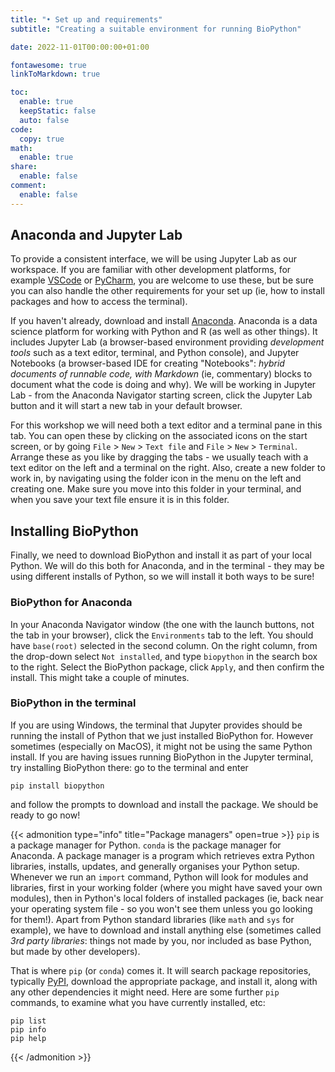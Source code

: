 ```yaml
---
title: "• Set up and requirements"
subtitle: "Creating a suitable environment for running BioPython"

date: 2022-11-01T00:00:00+01:00

fontawesome: true
linkToMarkdown: true

toc:
  enable: true
  keepStatic: false
  auto: false
code:
  copy: true
math:
  enable: true
share:
  enable: false
comment:
  enable: false
---
```


## Anaconda and Jupyter Lab
To provide a consistent interface, we will be using Jupyter Lab as our workspace. If you are familiar with other development platforms, for example [VSCode](https://code.visualstudio.com/) or [PyCharm](https://www.jetbrains.com/pycharm/), you are welcome to use these, but be sure you can also handle the other requirements for your set up (ie, how to install packages and how to access the terminal). 

If you haven't already, download and install [Anaconda](https://www.anaconda.com/). Anaconda is a data science platform for working with Python and R (as well as other things). It includes Jupyter Lab (a browser-based environment providing _development tools_ such as a text editor, terminal, and Python console), and Jupyter Notebooks (a browser-based IDE for creating "Notebooks": _hybrid documents of runnable code, with Markdown_ (ie, commentary) blocks to document what the code is doing and why). We will be working in Jupyter Lab - from the Anaconda Navigator starting screen, click the Jupyter Lab button and it will start a new tab in your default browser.

For this workshop we will need both a text editor and a terminal pane in this tab. You can open these by clicking on the associated icons on the start screen, or by going `File` > `New` > `Text file` and `File` > `New` > `Terminal`. Arrange these as you like by dragging the tabs - we usually teach with a text editor on the left and a terminal on the right. Also, create a new folder to work in, by navigating using the folder icon in the menu on the left and creating one. Make sure you move into this folder in your terminal, and when you save your text file ensure it is in this folder.

## Installing BioPython
Finally, we need to download BioPython and install it as part of your local Python. We will do this both for Anaconda, and in the terminal - they may be using different installs of Python, so we will install it both ways to be sure!

### BioPython for Anaconda
In your Anaconda Navigator window (the one with the launch buttons, not the tab in your browser), click the `Environments` tab to the left. You should have `base(root)` selected in the second column. On the right column, from the drop-down select `Not installed`, and type `biopython` in the search box to the right. Select the BioPython package, click `Apply`, and then confirm the install. This might take a couple of minutes.

### BioPython in the terminal
If you are using Windows, the terminal that Jupyter provides should be running the install of Python that we just installed BioPython for. However sometimes (especially on MacOS), it might not be using the same Python install. If you are having issues running BioPython in the Jupyter terminal, try installing BioPython there: go to the terminal and enter

```shell
pip install biopython
```

and follow the prompts to download and install the package. We should be ready to go now!

{{< admonition type="info" title="Package managers" open=true >}}
`pip` is a package manager for Python. `conda` is the package manager for Anaconda. A package manager is a program which retrieves extra Python libraries, installs, updates, and generally organises your Python setup. Whenever we run an `import` command, Python will look for modules and libraries, first in your working folder (where you might have saved your own modules), then in Python's local folders of installed packages (ie, back near your operating system file - so you won't see them unless you go looking for them!). Apart from Python standard libraries (like `math` and `sys` for example), we have to download and install anything else (sometimes called _3rd party libraries_: things not made by you, nor included as base Python, but made by other developers).

That is where `pip` (or `conda`) comes it. It will search package repositories, typically [PyPI](https://pypi.org/), download the appropriate package, and install it, along with any other dependencies it might need. Here are some further `pip` commands, to examine what you have currently installed, etc:
```shell
pip list
pip info
pip help
```
{{< /admonition >}}
